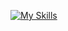 [![My Skills](https://skillicons.dev/icons?i=cpp,python,tensorflow,neovim)](https://skillicons.dev)
